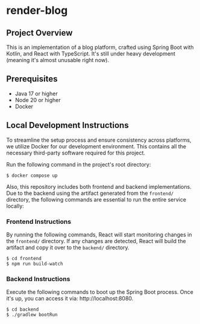 # render-blog

## Project Overview

This is an implementation of a blog platform, crafted using Spring Boot with Kotlin, and React with TypeScript. It's still under heavy development (meaning it's almost unusable right now).

## Prerequisites

* Java 17 or higher
* Node 20 or higher
* Docker

## Local Development Instructions

To streamline the setup process and ensure consistency across platforms, we utilize Docker for our development environment. This contains all the necessary third-party software required for this project.

Run the following command in the project's root directory:

```
$ docker compose up
```

Also, this repository includes both frontend and backend implementations. Due to the backend using the artifact generated from the `frontend/` directory, the following commands are essential to run the entire service locally:

### Frontend Instructions

By running the following commands, React will start monitoring changes in the `frontend/` directory. If any changes are detected, React will build the artifact and copy it over to the `backend/` directory.

```shell
$ cd frontend
$ npm run build-watch
```

### Backend Instructions

Execute the following commands to boot up the Spring Boot process. Once it's up, you can access it via: http://localhost:8080.

```
$ cd backend
$ ./gradlew bootRun
```
